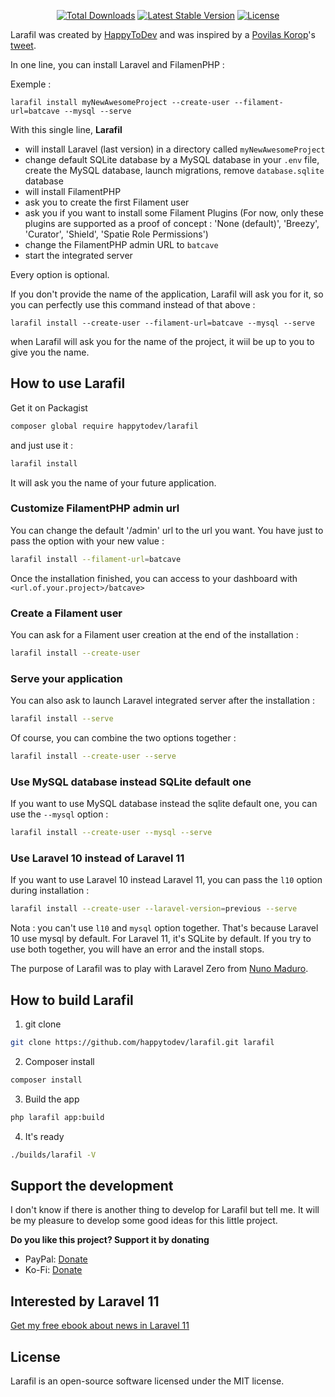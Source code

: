 <p align="center">
  <a href="https://packagist.org/packages/happytodev/larafil"><img src="https://img.shields.io/packagist/dt/happytodev/larafil.svg?style=flat-square" alt="Total Downloads" /></a>
  <a href="https://packagist.org/packages/happytodev/larafil"><img src="https://img.shields.io/packagist/v/happytodev/larafil?label=stable" alt="Latest Stable Version" /></a>
  <a href="https://packagist.org/packages/happytodev/larafil"><img src="https://img.shields.io/packagist/l/happytodev/larafil.svg" alt="License" /></a>
</p>


Larafil was created by [HappyToDev](https://github.com/happytodev) and was inspired by a [Povilas Korop](https://github.com/LaravelDaily)'s [tweet](https://x.com/povilaskorop/status/1784916290982826462?s=46&t=8FgNEQBLlkAK3L6Zwe_KyQ).

In one line, you can install Laravel and FilamenPHP :

Exemple : 

`larafil install myNewAwesomeProject --create-user --filament-url=batcave --mysql --serve`

With this single line, **Larafil**

- will install Laravel (last version) in a directory called `myNewAwesomeProject`
- change default SQLite database by a MySQL database in your `.env` file, create the MySQL database, launch migrations, remove `database.sqlite` database
- will install FilamentPHP
- ask you to create the first Filament user
- ask you if you want to install some Filament Plugins (For now, only these plugins are supported as a proof of concept : 'None (default)', 'Breezy', 'Curator', 'Shield', 'Spatie Role Permissions')
- change the FilamentPHP admin URL to `batcave`
- start the integrated server

Every option is optional.

If you don't provide the name of the application, Larafil will ask you for it, so you can perfectly use this command instead of that above : 

`larafil install --create-user --filament-url=batcave --mysql --serve`

when Larafil will ask you for the name of the project, it wiil be up to you to give you the name.

## How to use Larafil

Get it on Packagist 

```bash
composer global require happytodev/larafil
```

and just use it :

```bash
larafil install
```

It will ask you the name of your future application.

### Customize FilamentPHP admin url

You can change the default '/admin' url to the url you want. You have just to pass the option with your new value :

```bash
larafil install --filament-url=batcave
```

Once the installation finished, you can access to your dashboard with `<url.of.your.project>/batcave>`

### Create a Filament user

You can ask for a Filament user creation at the end of the installation : 

```bash
larafil install --create-user
```

### Serve your application

You can also ask to launch Laravel integrated server after the installation :

```bash
larafil install --serve
```

Of course, you can combine the two options together :

```bash
larafil install --create-user --serve
```

### Use MySQL database instead SQLite default one

If you want to use MySQL database instead the sqlite default one, you can use the `--mysql` option : 

```bash
larafil install --create-user --mysql --serve
```

### Use Laravel 10 instead of Laravel 11

If you want to use Laravel 10 instead Laravel 11, you can pass the `l10` option during installation :

```bash
larafil install --create-user --laravel-version=previous --serve
```

Nota : you can't use `l10` and `mysql` option together. That's because Laravel 10 use mysql by default. For Laravel 11, it's SQLite by default.
If you try to use both together, you will have an error and the install stops.

The purpose of Larafil was to play with Laravel Zero from [Nuno Maduro](https://github.com/nunomaduro).

## How to build Larafil

1. git clone

```bash
git clone https://github.com/happytodev/larafil.git larafil
```

2. Composer install

```bash
composer install
```

3. Build the app

```bash
php larafil app:build
``` 

4. It's ready

```bash
./builds/larafil -V
```

## Support the development

I don't know if there is another thing to develop for Larafil but tell me. It will be my pleasure to develop some good ideas for this little project.

**Do you like this project? Support it by donating**

- PayPal: [Donate](https://www.paypal.com/donate/?hosted_button_id=VSVEWSM2U437Q)
- Ko-Fi: [Donate](https://ko-fi.com/happytodev/)

## Interested by Laravel 11

[Get my free ebook about news in Laravel 11](https://ko-fi.com/s/7a573b69b0)

## License

Larafil is an open-source software licensed under the MIT license.

